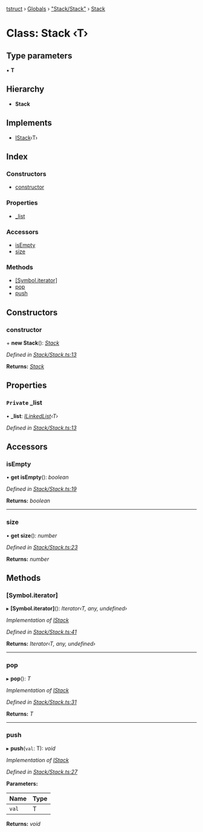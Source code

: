 [tstruct](../README.md) › [Globals](../globals.md) › ["Stack/Stack"](../modules/_stack_stack_.md) › [Stack](_stack_stack_.stack.md)

# Class: Stack ‹**T**›

## Type parameters

▪ **T**

## Hierarchy

* **Stack**

## Implements

* [IStack](../interfaces/_stack_stack_.istack.md)‹T›

## Index

### Constructors

* [constructor](_stack_stack_.stack.md#constructor)

### Properties

* [_list](_stack_stack_.stack.md#private-_list)

### Accessors

* [isEmpty](_stack_stack_.stack.md#isempty)
* [size](_stack_stack_.stack.md#size)

### Methods

* [[Symbol.iterator]](_stack_stack_.stack.md#[symbol.iterator])
* [pop](_stack_stack_.stack.md#pop)
* [push](_stack_stack_.stack.md#push)

## Constructors

###  constructor

\+ **new Stack**(): *[Stack](_stack_stack_.stack.md)*

*Defined in [Stack/Stack.ts:13](https://github.com/powerofsoul/tstruct/blob/dbfba8e/src/Stack/Stack.ts#L13)*

**Returns:** *[Stack](_stack_stack_.stack.md)*

## Properties

### `Private` _list

• **_list**: *[ILinkedList](../interfaces/_linkedlist_linkedlist_.ilinkedlist.md)‹T›*

*Defined in [Stack/Stack.ts:13](https://github.com/powerofsoul/tstruct/blob/dbfba8e/src/Stack/Stack.ts#L13)*

## Accessors

###  isEmpty

• **get isEmpty**(): *boolean*

*Defined in [Stack/Stack.ts:19](https://github.com/powerofsoul/tstruct/blob/dbfba8e/src/Stack/Stack.ts#L19)*

**Returns:** *boolean*

___

###  size

• **get size**(): *number*

*Defined in [Stack/Stack.ts:23](https://github.com/powerofsoul/tstruct/blob/dbfba8e/src/Stack/Stack.ts#L23)*

**Returns:** *number*

## Methods

###  [Symbol.iterator]

▸ **[Symbol.iterator]**(): *Iterator‹T, any, undefined›*

*Implementation of [IStack](../interfaces/_stack_stack_.istack.md)*

*Defined in [Stack/Stack.ts:41](https://github.com/powerofsoul/tstruct/blob/dbfba8e/src/Stack/Stack.ts#L41)*

**Returns:** *Iterator‹T, any, undefined›*

___

###  pop

▸ **pop**(): *T*

*Implementation of [IStack](../interfaces/_stack_stack_.istack.md)*

*Defined in [Stack/Stack.ts:31](https://github.com/powerofsoul/tstruct/blob/dbfba8e/src/Stack/Stack.ts#L31)*

**Returns:** *T*

___

###  push

▸ **push**(`val`: T): *void*

*Implementation of [IStack](../interfaces/_stack_stack_.istack.md)*

*Defined in [Stack/Stack.ts:27](https://github.com/powerofsoul/tstruct/blob/dbfba8e/src/Stack/Stack.ts#L27)*

**Parameters:**

Name | Type |
------ | ------ |
`val` | T |

**Returns:** *void*
